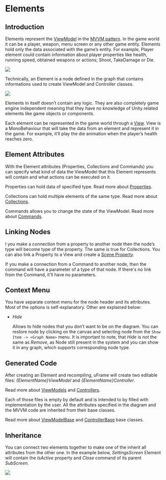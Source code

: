 # Elements

## Introduction

Elements represent the [ViewModel](ViewModel) in the [MVVM pattern](MVVMPattern). In the game world it can be a player, weapon, menu screen or any other game entity. Elements hold only the data associated with the game’s entity. For example, Player element could contain information about player properties like health, running speed, obtained weapons or actions; Shoot, TakeDamage or Die.

![](https://dl.dropboxusercontent.com/u/75445779/uFrame_wiki/Screenshot_90.png)

Technically, an Element is a node defined in the graph that contains informations used to create ViewModel and Controller classes.

![](https://dl.dropboxusercontent.com/u/75445779/uFrame_wiki/node_to_code_generation.png)

Elements in itself doesn’t contain any logic. They are also completely game engine independent meaning that they have no knowledge of Unity related elements like game objects or components.

Each element can be represented in the game world through a [View](Views). View is a MonoBehaviour that will take the data from an element and represent it in the game. For example, it’ll play the die animation when the player’s health reaches zero.

## Element Attributes

With the Element attributes (Properties, Collections and Commands) you can specify what kind of data the ViewModel that this Element represents will contain and what actions can be executed on it.

Properties can hold data of specified type. Read more about [Properties](element-properties.md).

Collections can hold multiple elements of the same type. Read more about [Collections](element-collections.md).

Commands allows you to change the state of the ViewModel. Read more about [Commands](element-commands.md).

## Linking Nodes

I you make a connection from a property to another node then the node’s type will become type of the property. The same is true for Collections. You can also link a Property to a View and create a [Scene Property](SceneProperties).

If you make a connection from a Command to another node, then the command will have a parameter of a type of that node. If there's no link from the Command, it'll have no parameters.

## Context Menu

You have separate context menu for the node header and its attributes. Most of the options is self-explanatory. Other are explained below:

* _Hide_

    Allows to hide nodes that you don’t want to be on the diagram. You can restore node by clicking on the canvas and selecting node from the `Show Item -> <Graph Name>` menu. It is important to note, that _Hide_ is not the same as _Remove_, as Node still present in the system and you can show it in any graph, which supports corresponding node type.

## Generated Code

After creating an Element and recompiling, uFrame will create two editable files: _{ElementName}ViewModel_ and _{ElementName}Controller_.

Read more about [ViewModels](viewmodel.md) and [Controllers](controller.md).

Each of those files is empty by default and is intended to by filled with implementation by the user. All the attributes specified in the diagram and the MVVM code are inherited from their base classes.

Read more about [ViewModelBase](ViewModelBase) and [ControllerBase](ControllerBase) base classes.

## Inheritance

You can connect two elements together to make one of the inherit all attributes from the other one. In the example below, _SettingsScreen_ Element will contain the _IsActive_ property and _Close_ command of its parent _SubScreen_.

![](https://dl.dropboxusercontent.com/u/75445779/uFrame_wiki/Screenshot_97.png)
